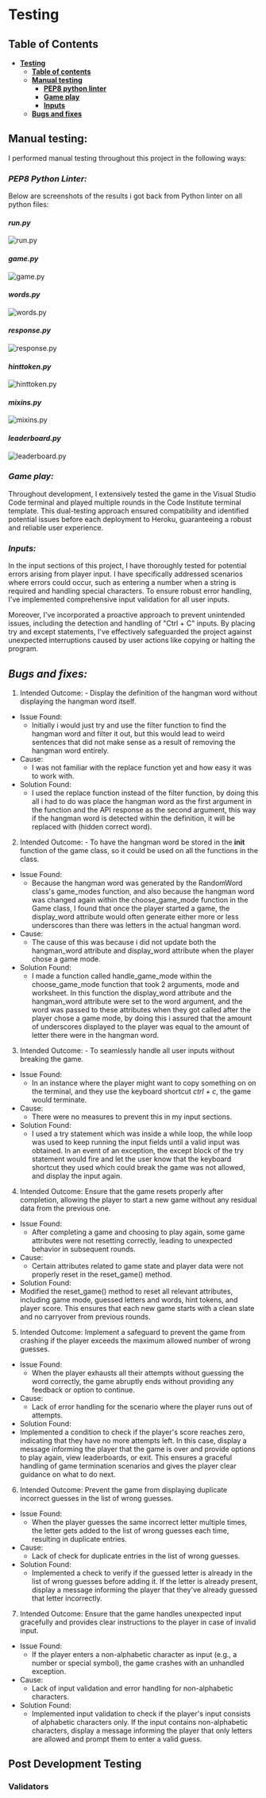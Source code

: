 # **Testing**

## **Table of Contents**

- [**Testing**](#testing)
  - [**Table of contents**](#table-of-contents)
  - [**Manual testing**](#manual-testing)
    - [**PEP8 python linter**](#pep8-python-linter)
    - [**Game play**](#game-play)
    - [**Inputs**](#inputs)
  - [**Bugs and fixes**](#bugs-and-fixes)

## **Manual testing:**

I performed manual testing throughout this project in the following ways:

### **_PEP8 Python Linter:_**

Below are screenshots of the results i got back from Python linter on all python files:

#### **_run.py_**

![run.py](screenshots/ultimate-hangman-run-python-linter.png)

#### **_game.py_**

![game.py](screenshots/ultimate-hangman-game-python-linter.png)

#### **_words.py_**

![words.py](screenshots/ultimate-hangman-words-python-linter.png)

#### **_response.py_**

![response.py](screenshots/ultimate-hangman-response-python-linter.png)

#### **_hinttoken.py_**

![hinttoken.py](screenshots/ultimate-hangman-hinttoken-python-linter.png)

#### **_mixins.py_**

![mixins.py](screenshots/ultimate-hangman-mixins-python-linter.png)

#### **_leaderboard.py_**

![leaderboard.py](screenshots/ultimate-hangman-leaderboard-python-linter.png)

### **_Game play:_**

Throughout development, I extensively tested the game in the Visual Studio Code terminal and played multiple rounds in the Code Institute terminal template. This dual-testing approach ensured compatibility and identified potential issues before each deployment to Heroku, guaranteeing a robust and reliable user experience.

### **_Inputs:_**

In the input sections of this project, I have thoroughly tested for potential errors arising from player input. I have specifically addressed scenarios where errors could occur, such as entering a number when a string is required and handling special characters. To ensure robust error handling, I've implemented comprehensive input validation for all user inputs.

Moreover, I've incorporated a proactive approach to prevent unintended issues, including the detection and handling of "Ctrl + C" inputs. By placing try and except statements, I've effectively safeguarded the project against unexpected interruptions caused by user actions like copying or halting the program.

## **_Bugs and fixes:_**

1. Intended Outcome: - Display the definition of the hangman word without displaying the hangman word itself.

- Issue Found:
  - Initially i would just try and use the filter function to find the hangman word and filter it out, but this would lead to weird sentences that did not make sense as a result of removing the hangman word entirely.
- Cause:
  - I was not familiar with the replace function yet and how easy it was to work with.
- Solution Found:
  - I used the replace function instead of the filter function, by doing this all i had to do was place the hangman word as the first argument in the function and the API response as the second argument, this way if the hangman word is detected within the definition, it will be replaced with (hidden correct word).

2. Intended Outcome: - To have the hangman word be stored in the **init** function of the game class, so it could be used on all the functions in the class.

- Issue Found:
  - Because the hangman word was generated by the RandomWord class's game_modes function, and also because the hangman word was changed again within the choose_game_mode function in the Game class, I found that once the player started a game, the display_word attribute would often generate either more or less underscores than there was letters in the actual hangman word.
- Cause:
  - The cause of this was because i did not update both the hangman_word attribute and display_word attribute when the player chose a game mode.
- Solution Found:
  - I made a function called handle_game_mode within the choose_game_mode function that took 2 arguments, mode and worksheet. In this function the display_word attribute and the hangman_word attribute were set to the word argument, and the word was passed to these attributes when they got called after the player chose a game mode, by doing this i assured that the amount of underscores displayed to the player was equal to the amount of letter there were in the hangman word.

3. Intended Outcome: - To seamlessly handle all user inputs without breaking the game.

- Issue Found:
  - In an instance where the player might want to copy something on on the terminal, and they use the keyboard shortcut _ctrl + c_, the game would terminate.
- Cause:
  - There were no measures to prevent this in my input sections.
- Solution Found:
  - I used a try statement which was inside a while loop, the while loop was used to keep running the input fields until a valid input was obtained. In an event of an exception, the except block of the try statement would fire and let the user know that the keyboard shortcut they used which could break the game was not allowed, and display the input again.

4. Intended Outcome: Ensure that the game resets properly after completion, allowing the player to start a new game without any residual data from the previous one.

- Issue Found:
  - After completing a game and choosing to play again, some game attributes were not resetting correctly, leading to unexpected behavior in subsequent rounds.
- Cause:
  - Certain attributes related to game state and player data were not properly reset in the reset_game() method.
- Solution Found:
- Modified the reset_game() method to reset all relevant attributes, including game mode, guessed letters and words, hint tokens, and player score. This ensures that each new game starts with a clean slate and no carryover from previous rounds.

5. Intended Outcome: Implement a safeguard to prevent the game from crashing if the player exceeds the maximum allowed number of wrong guesses.

- Issue Found:
  - When the player exhausts all their attempts without guessing the word correctly, the game abruptly ends without providing any feedback or option to continue.
- Cause:
  - Lack of error handling for the scenario where the player runs out of attempts.
- Solution Found:
- Implemented a condition to check if the player's score reaches zero, indicating that they have no more attempts left. In this case, display a message informing the player that the game is over and provide options to play again, view leaderboards, or exit. This ensures a graceful handling of game termination scenarios and gives the player clear guidance on what to do next.

6. Intended Outcome: Prevent the game from displaying duplicate incorrect guesses in the list of wrong guesses.

- Issue Found:
  - When the player guesses the same incorrect letter multiple times, the letter gets added to the list of wrong guesses each time, resulting in duplicate entries.
- Cause:
  - Lack of check for duplicate entries in the list of wrong guesses.
- Solution Found:
  - Implemented a check to verify if the guessed letter is already in the list of wrong guesses before adding it. If the letter is already present, display a message informing the player that they've already guessed that letter incorrectly.

7. Intended Outcome: Ensure that the game handles unexpected input gracefully and provides clear instructions to the player in case of invalid input.

- Issue Found:
  - If the player enters a non-alphabetic character as input (e.g., a number or special symbol), the game crashes with an unhandled exception.
- Cause:
  - Lack of input validation and error handling for non-alphabetic characters.
- Solution Found:
  - Implemented input validation to check if the player's input consists of alphabetic characters only. If the input contains non-alphabetic characters, display a message informing the player that only letters are allowed and prompt them to enter a valid guess.

## **Post Development Testing**

### **Validators**
